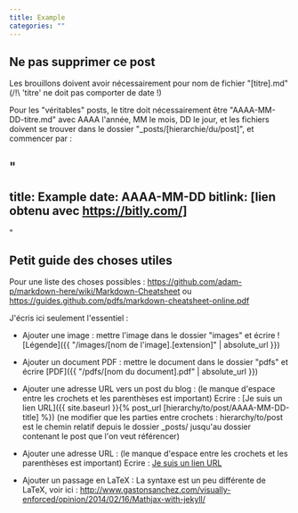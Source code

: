 ```yaml
---
title: Example
categories: ""
---
```


## Ne pas supprimer ce post             ##

Les brouillons doivent avoir nécessairement pour nom de fichier "[titre].md" (/!\ 'titre' ne doit pas comporter de date !)

Pour les "véritables" posts, le titre doit nécessairement être "AAAA-MM-DD-titre.md" avec AAAA l'année, MM le mois, DD le jour, et les fichiers doivent se trouver dans le dossier "_posts/[hierarchie/du/post]", et commencer par :

"
---
title: Example
date: AAAA-MM-DD
bitlink: [lien obtenu avec https://bitly.com/]
---
"

## Petit guide des choses utiles        ##

Pour une liste des choses possibles : 
https://github.com/adam-p/markdown-here/wiki/Markdown-Cheatsheet
ou
https://guides.github.com/pdfs/markdown-cheatsheet-online.pdf

J'écris ici seulement l'essentiel :

* Ajouter une image : mettre l'image dans le dossier "images" et écrire
![Légende]({{ "/images/[nom de l'image].[extension]" | absolute_url }})

* Ajouter un document PDF : mettre le document dans le dossier "pdfs" et écrire
[PDF]({{ "/pdfs/[nom du document].pdf" | absolute_url }})

* Ajouter une adresse URL vers un post du blog : (le manque d'espace entre les crochets et les parenthèses est important)
Ecrire : [Je suis un lien URL]({{ site.baseurl }}{% post_url [hierarchy/to/post/AAAA-MM-DD-title] %}) 
(ne modifier que les parties entre crochets : hierarchy/to/post est le chemin relatif depuis le dossier _posts/ jusqu'au dossier contenant le post que l'on veut référencer)

* Ajouter une adresse URL : (le manque d'espace entre les crochets et les parenthèses est important)
Ecrire : [Je suis un lien URL](http://www.reflechir.com)

* Ajouter un passage en LaTeX : 
La syntaxe est un peu différente de LaTeX, voir ici : http://www.gastonsanchez.com/visually-enforced/opinion/2014/02/16/Mathjax-with-jekyll/
